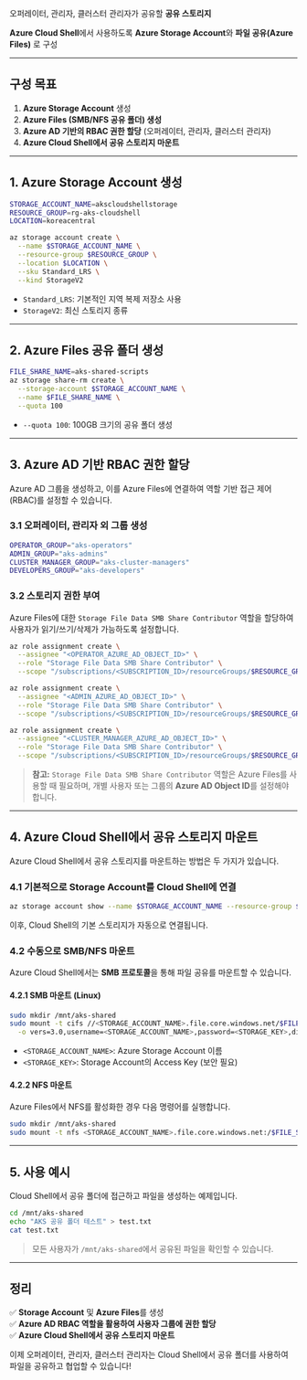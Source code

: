 오퍼레이터, 관리자, 클러스터 관리자가 공유할 **공유 스토리지**

**Azure Cloud Shell**에서 사용하도록 **Azure Storage Account**와 **파일 공유(Azure Files)** 로 구성  


---

## **구성 목표**
1. **Azure Storage Account** 생성  
2. **Azure Files (SMB/NFS 공유 폴더) 생성**  
3. **Azure AD 기반의 RBAC 권한 할당** (오퍼레이터, 관리자, 클러스터 관리자)  
4. **Azure Cloud Shell에서 공유 스토리지 마운트**  

---

## **1. Azure Storage Account 생성**
```sh
STORAGE_ACCOUNT_NAME=akscloudshellstorage
RESOURCE_GROUP=rg-aks-cloudshell
LOCATION=koreacentral

az storage account create \
  --name $STORAGE_ACCOUNT_NAME \
  --resource-group $RESOURCE_GROUP \
  --location $LOCATION \
  --sku Standard_LRS \
  --kind StorageV2 
```
- `Standard_LRS`: 기본적인 지역 복제 저장소 사용  
- `StorageV2`: 최신 스토리지 종류  


---

## **2. Azure Files 공유 폴더 생성**
```sh
FILE_SHARE_NAME=aks-shared-scripts
az storage share-rm create \
  --storage-account $STORAGE_ACCOUNT_NAME \
  --name $FILE_SHARE_NAME \
  --quota 100
```
- `--quota 100`: 100GB 크기의 공유 폴더 생성  

---

## **3. Azure AD 기반 RBAC 권한 할당**
Azure AD 그룹을 생성하고, 이를 Azure Files에 연결하여 역할 기반 접근 제어(RBAC)를 설정할 수 있습니다.

### **3.1 오퍼레이터, 관리자 외 그룹 생성**
```sh
OPERATOR_GROUP="aks-operators"
ADMIN_GROUP="aks-admins"
CLUSTER_MANAGER_GROUP="aks-cluster-managers"
DEVELOPERS_GROUP="aks-developers"


```

### **3.2 스토리지 권한 부여**
Azure Files에 대한 `Storage File Data SMB Share Contributor` 역할을 할당하여 사용자가 읽기/쓰기/삭제가 가능하도록 설정합니다.

```sh
az role assignment create \
  --assignee "<OPERATOR_AZURE_AD_OBJECT_ID>" \
  --role "Storage File Data SMB Share Contributor" \
  --scope "/subscriptions/<SUBSCRIPTION_ID>/resourceGroups/$RESOURCE_GROUP/providers/Microsoft.Storage/storageAccounts/$STORAGE_ACCOUNT_NAME"

az role assignment create \
  --assignee "<ADMIN_AZURE_AD_OBJECT_ID>" \
  --role "Storage File Data SMB Share Contributor" \
  --scope "/subscriptions/<SUBSCRIPTION_ID>/resourceGroups/$RESOURCE_GROUP/providers/Microsoft.Storage/storageAccounts/$STORAGE_ACCOUNT_NAME"

az role assignment create \
  --assignee "<CLUSTER_MANAGER_AZURE_AD_OBJECT_ID>" \
  --role "Storage File Data SMB Share Contributor" \
  --scope "/subscriptions/<SUBSCRIPTION_ID>/resourceGroups/$RESOURCE_GROUP/providers/Microsoft.Storage/storageAccounts/$STORAGE_ACCOUNT_NAME"
```

> **참고:** `Storage File Data SMB Share Contributor` 역할은 Azure Files를 사용할 때 필요하며, 개별 사용자 또는 그룹의 **Azure AD Object ID**를 설정해야 합니다.

---

## **4. Azure Cloud Shell에서 공유 스토리지 마운트**
Azure Cloud Shell에서 공유 스토리지를 마운트하는 방법은 두 가지가 있습니다.  

### **4.1 기본적으로 Storage Account를 Cloud Shell에 연결**
```sh
az storage account show --name $STORAGE_ACCOUNT_NAME --resource-group $RESOURCE_GROUP
```
이후, Cloud Shell의 기본 스토리지가 자동으로 연결됩니다.

### **4.2 수동으로 SMB/NFS 마운트**
Azure Cloud Shell에서는 **SMB 프로토콜**을 통해 파일 공유를 마운트할 수 있습니다.

#### **4.2.1 SMB 마운트 (Linux)**
```sh
sudo mkdir /mnt/aks-shared
sudo mount -t cifs //<STORAGE_ACCOUNT_NAME>.file.core.windows.net/$FILE_SHARE_NAME /mnt/aks-shared \
  -o vers=3.0,username=<STORAGE_ACCOUNT_NAME>,password=<STORAGE_KEY>,dir_mode=0777,file_mode=0777,sec=ntlmssp
```
- `<STORAGE_ACCOUNT_NAME>`: Azure Storage Account 이름  
- `<STORAGE_KEY>`: Storage Account의 Access Key (보안 필요)  

#### **4.2.2 NFS 마운트**
Azure Files에서 NFS를 활성화한 경우 다음 명령어를 실행합니다.
```sh
sudo mkdir /mnt/aks-shared
sudo mount -t nfs <STORAGE_ACCOUNT_NAME>.file.core.windows.net:/$FILE_SHARE_NAME /mnt/aks-shared
```

---

## **5. 사용 예시**
Cloud Shell에서 공유 폴더에 접근하고 파일을 생성하는 예제입니다.

```sh
cd /mnt/aks-shared
echo "AKS 공유 폴더 테스트" > test.txt
cat test.txt
```
> 모든 사용자가 `/mnt/aks-shared`에서 공유된 파일을 확인할 수 있습니다.

---

## **정리**
✅ **Storage Account** 및 **Azure Files**를 생성  
✅ **Azure AD RBAC 역할을 활용하여 사용자 그룹에 권한 할당**  
✅ **Azure Cloud Shell에서 공유 스토리지 마운트**  

이제 오퍼레이터, 관리자, 클러스터 관리자는 Cloud Shell에서 공유 폴더를 사용하여 파일을 공유하고 협업할 수 있습니다!